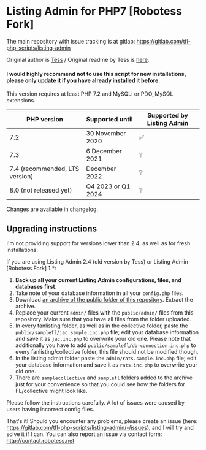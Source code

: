 # Listing Admin for PHP7 [Robotess Fork]

The main repository with issue tracking is at gitlab: https://gitlab.com/tfl-php-scripts/listing-admin

Original author is [Tess](http://scripts.wyngs.net) / Original readme by Tess is [here](readme.txt).

#### I would highly recommend not to use this script for new installations, please only update it if you have already installed it before.

This version requires at least PHP 7.2 and MySQLi or PDO_MySQL extensions.

| PHP version | Supported until | Supported by Listing Admin |
|------------------------------------------|--------------------|-------------------------|
| 7.2 | 30 November 2020 | :white_check_mark: |
| 7.3 | 6 December 2021 | :grey_question: |
| 7.4 (recommended, LTS version) | December 2022 | :grey_question: |
| 8.0 (not released yet) | Q4 2023 or Q1 2024 | :grey_question: |

Changes are available in [changelog](CHANGELOG.md).

## Upgrading instructions

I'm not providing support for versions lower than 2.4, as well as for fresh installations.

If you are using Listing Admin 2.4 (old version by Tess) or Listing Admin [Robotess Fork] 1.*:

1. **Back up all your current Listing Admin configurations, files, and databases first.**
2. Take note of your database information in all your `config.php` files.
3. Download [an archive of the public folder of this repository](https://gitlab.com/tfl-php-scripts/listing-admin/-/archive/master/listing-admin-master.zip?path=public). Extract the archive.
4. Replace your current `admin/` files with the `public/admin/` files from this repository. Make sure that you have all files from the folder uploaded.
5. In every fanlisting folder, as well as in the collective folder, paste the `public/samplefl/jac.sample.inc.php` file; edit your database information and save it as `jac.inc.php` to overwrite your old one. Please note that additionally you have to add `public/samplefl/db-connection.inc.php` to every fanlisting/collective folder, this file should not be modified though. 
6. In the listing admin folder paste the `admin/rats.sample.inc.php` file; edit your database information and save it as `rats.inc.php` to overwrite your old one. 
7. There are `samplecollective` and `samplefl` folders added to the archive just for your convenience so that you could see how the folders for FL/collective might look like.  

Please follow the instructions carefully. A lot of issues were caused by users having incorrect config files.

That's it! Should you encounter any problems, please create an issue (here: https://gitlab.com/tfl-php-scripts/listing-admin/-/issues), and I will try and solve it if I can. You can also report an issue via contact form: http://contact.robotess.net
